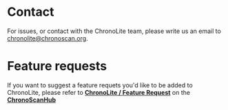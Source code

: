 # Contact 

For issues, or contact with the ChronoLite team, please write us an email to [chronolite@chronoscan.org](mailto:chronolite@chronoscan.org).

# Feature requests

If you want to suggest a feature requets you'd like to be added to ChronoLite, please refer to [**ChronoLite / Feature Request**](https://chronoscan.org/chronoscanhub/#/guest/chronolite/feature-request) on the [**ChronoScanHub**](https://chronoscan.org/chronoscanhub/#/) 


